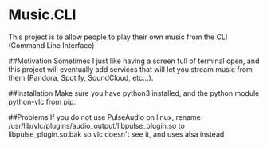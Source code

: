 # Music.CLI
This project is to allow people to play their own music from the CLI (Command Line Interface)

##Motivation
Sometimes I just like having a screen full of terminal open, and this project will eventually add 
services that will let you stream music from them (Pandora, Spotify, SoundCloud, etc...).

##Installation
Make sure you have python3 installed, and the python module python-vlc from pip.

##Problems
If you do not use PulseAudio on linux, rename /usr/lib/vlc/plugins/audio_output/libpulse_plugin.so 
to libpulse_plugin.so.bak so vlc doesn't see it, and uses alsa instead
